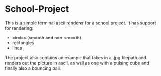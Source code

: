 # School-Project
This is a simple terminal ascii renderer for a school project. It has support for rendering:
* circles (smooth and non-smooth)
* rectangles
* lines

The project also contains an example that takes in a .jpg filepath and renders out the picture in ascii, as well as one with a pulsing cube and finally also a bouncing ball.
